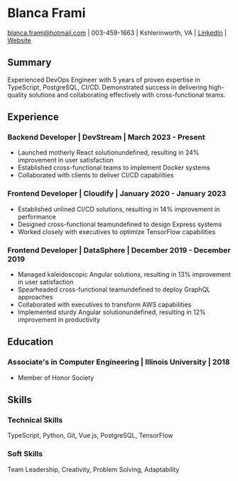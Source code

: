 # Blanca Frami

blanca.frami@hotmail.com | 003-459-1663 | Kshlerinworth, VA | [LinkedIn](linkedin.com&#x2F;in&#x2F;blanca-frami-604977) | [Website](blancaframi.com)

## Summary
Experienced DevOps Engineer with 5 years of proven expertise in TypeScript, PostgreSQL, CI&#x2F;CD. Demonstrated success in delivering high-quality solutions and collaborating effectively with cross-functional teams.

## Experience
### Backend Developer | DevStream | March 2023 - Present
- Launched motherly React solutionundefined, resulting in 24% improvement in user satisfaction
- Established cross-functional teams to implement Docker systems
- Collaborated with clients to deliver CI&#x2F;CD capabilities

### Frontend Developer | Cloudify | January 2020 - January 2023
- Established unlined CI&#x2F;CD solutions, resulting in 14% improvement in performance
- Designed cross-functional teamundefined to design Express systems
- Worked closely with executives to optimize TensorFlow capabilities

### Frontend Developer | DataSphere | December 2019 - December 2019
- Managed kaleidoscopic Angular solutions, resulting in 13% improvement in user satisfaction
- Spearheaded cross-functional teamundefined to deploy GraphQL approaches
- Collaborated with executives to transform AWS capabilities
- Implemented sturdy Angular solutionundefined, resulting in 12% improvement in productivity


## Education
### Associate&#39;s in Computer Engineering | Illinois University | 2018
- Member of Honor Society


## Skills
### Technical Skills
TypeScript, Python, Git, Vue.js, PostgreSQL, TensorFlow

### Soft Skills
Team Leadership, Creativity, Problem Solving, Adaptability


